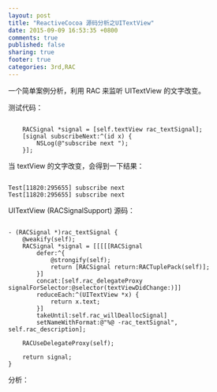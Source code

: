 ```yaml
---
layout: post
title: "ReactiveCocoa 源码分析之UITextView"
date: 2015-09-09 16:53:35 +0800
comments: true
published: false
sharing: true
footer: true
categories: 3rd,RAC
---
```


一个简单案例分析，利用 RAC 来监听 UITextView 的文字改变。

测试代码：

```

    RACSignal *signal = [self.textView rac_textSignal];
    [signal subscribeNext:^(id x) {
        NSLog(@"subscribe next ");
    }];

```

当 textView 的文字改变，会得到一下结果：

```

Test[11820:295655] subscribe next 
Test[11820:295655] subscribe next 

```

UITextView (RACSignalSupport) 源码：

```

- (RACSignal *)rac_textSignal {
    @weakify(self);
    RACSignal *signal = [[[[[RACSignal
        defer:^{
            @strongify(self);
            return [RACSignal return:RACTuplePack(self)];
        }]
        concat:[self.rac_delegateProxy signalForSelector:@selector(textViewDidChange:)]]
        reduceEach:^(UITextView *x) {
            return x.text;
        }]
        takeUntil:self.rac_willDeallocSignal]
        setNameWithFormat:@"%@ -rac_textSignal", self.rac_description];

    RACUseDelegateProxy(self);

    return signal;
}

```

分析：

